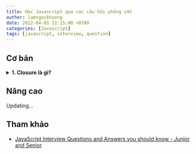 ```yaml
---
title: Học Javascript qua các câu hỏi phỏng vấn
author: lamngockhuong
date: 2022-04-01 22:15:00 +0700
categories: [Javascript]
tags: [javascript, interview, question]
---
```

## Cơ bản
<details>
<summary><b>1. Closure là gì?</b></summary>
Closure là một dạng function nằm trong một function khác. Function bên trong có quyền truy cập vào scope (phạm vi) và các tham số của function bên ngoài ngay cả khi function bên ngoài đã trả về
</details>

## Nâng cao
Updating...
## Tham khảo
+ [JavaScript Interview Questions and Answers you should know - Junior and Senior](https://dev.to/frontendengineer/top-10-javascript-interview-questions-and-answers-you-should-know-junior-and-senior-3943)
